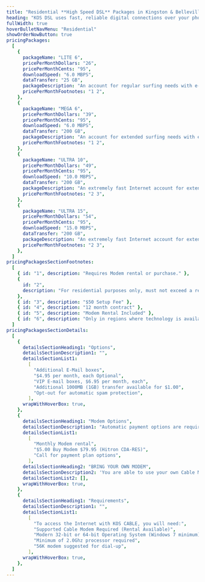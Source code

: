 ```yaml
---
title: "Residential **High Speed DSL** Packages in Kingston & Belleville, Ontario"
heading: "KOS DSL uses fast, reliable digital connections over your phone circuit, to let you talk on the phone and use the Internet at the same time. Ask about dry loop services, if you do not have an active phone line."
fullWidth: true
hoverBulletNavMenu: "Residential"
showOrderNowButton: true
pricingPackages:
  [
    {
      packageName: "LITE 6",
      pricePerMonthDollars: "26",
      pricePerMonthCents: "95",
      downloadSpeed: "6.0 MBPS",
      dataTransfer: "25 GB",
      packageDescription: "An account for regular surfing needs with e-mail, browsing and general Internet usage. Better than most “lite” plans because this service operates at full DSL speed!",
      pricePerMonthFootnotes: "1 2",
    },
    {
      packageName: "MEGA 6",
      pricePerMonthDollars: "39",
      pricePerMonthCents: "95",
      downloadSpeed: "6.0 MBPS",
      dataTransfer: "200 GB",
      packageDescription: "An account for extended surfing needs with e-mail, browsing and general Internet usage. An excellent plan for occasional large downloads and supporting multiple users in a home.",
      pricePerMonthFootnotes: "1 2",
    },
    {
      packageName: "ULTRA 10",
      pricePerMonthDollars: "49",
      pricePerMonthCents: "95",
      downloadSpeed: "10.0 MBPS",
      dataTransfer: "200 GB",
      packageDescription: "An extremely fast Internet account for extended surfing needs with e-mail, browsing and general Internet usage. An excellent plan for large downloads, video and supporting multiple users in a home.",
      pricePerMonthFootnotes: "2 3",
    },
    {
      packageName: "ULTRA 15",
      pricePerMonthDollars: "54",
      pricePerMonthCents: "95",
      downloadSpeed: "15.0 MBPS",
      dataTransfer: "200 GB",
      packageDescription: "An extremely fast Internet account for extended surfing needs with e-mail, browsing and general Internet usage. An excellent plan for large downloads, video and supporting multiple users in a home.",
      pricePerMonthFootnotes: "2 3",
    },
  ]
pricingPackagesSectionFootnotes:
  [
    { id: "1", description: "Requires Modem rental or purchase." },
    {
      id: "2",
      description: "For residential purposes only, must not exceed a reasonable amount of usage",
    },
    { id: "3", description: "$50 Setup Fee" },
    { id: "4", description: "12 month contract" },
    { id: "5", description: "Modem Rental Included" },
    { id: "6", description: "Only in regions where technology is available" },
  ]
pricingPackagesSectionDetails:
  [
    {
      detailsSectionHeading1: "Options",
      detailsSectionDescription1: "",
      detailsSectionList1:
        [
          "Additional E-Mail boxes",
          "$4.95 per month, each Optional",
          "VIP E-mail boxes, $6.95 per month, each",
          "Additional 1000MB (1GB) transfer available for $1.00",
          "Opt-out for automatic spam protection",
        ],
      wrapWithHoverBox: true,
    },
    {
      detailsSectionHeading1: "Modem Options",
      detailsSectionDescription1: "Automatic payment options are required.",
      detailsSectionList1:
        [
          "Monthly Modem rental",
          "$5.00 Buy Modem $79.95 (Hitron CDA-RES)",
          "Call for payment plan options",
        ],
      detailsSectionHeading2: "BRING YOUR OWN MODEM",
      detailsSectionDescription2: 'You are able to use your own Cable Modem if it is in our <Link href="/modem/list" className="underline text-blue-brand"> supported modem list </Link>',
      detailsSectionList2: [],
      wrapWithHoverBox: true,
    },
    {
      detailsSectionHeading1: "Requirements",
      detailsSectionDescription1: "",
      detailsSectionList1:
        [
          "To access the Internet with KOS CABLE, you will need:",
          "Supported Cable Modem Required (Rental Available)",
          "Modern 32-bit or 64-bit Operating System (Windows 7 minimum)",
          "Minimum of 2.0Ghz processor required",
          "56K modem suggested for dial-up",
        ],
      wrapWithHoverBox: true,
    },
  ]
---
```

